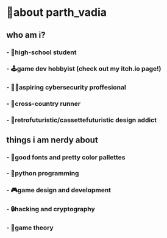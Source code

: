 # 🫠about parth_vadia
## who am i?
### - 📖high-school student
### - 🕹️game dev hobbyist (check out my itch.io page!)
### - 🧑‍💻aspiring cybersecurity proffesional
### - 👟cross-country runner
### - 📼retrofuturistic/cassettefuturistic design addict
### 
## things i am nerdy about
### - 🎨good fonts and pretty color pallettes
### - 🐍python programming
### - 🎮game design and development
### - 🔒hacking and cryptography
### - 🧮game theory
